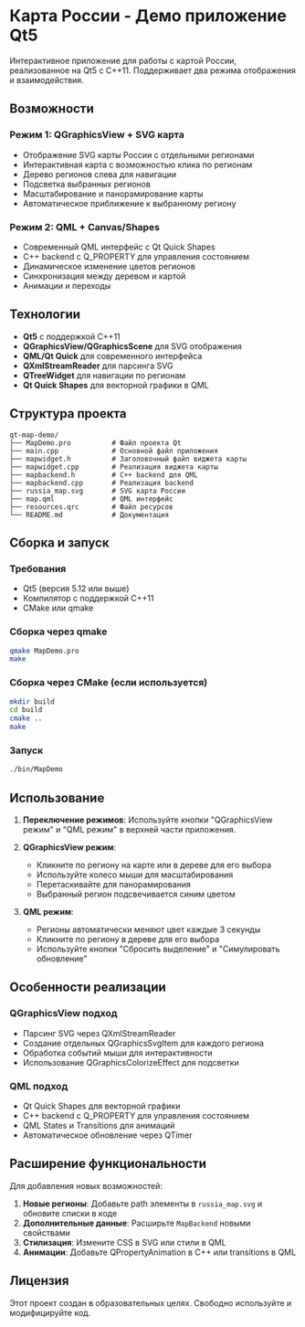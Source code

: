 # Карта России - Демо приложение Qt5

Интерактивное приложение для работы с картой России, реализованное на Qt5 с C++11. Поддерживает два режима отображения и взаимодействия.

## Возможности

### Режим 1: QGraphicsView + SVG карта

- Отображение SVG карты России с отдельными регионами
- Интерактивная карта с возможностью клика по регионам
- Дерево регионов слева для навигации
- Подсветка выбранных регионов
- Масштабирование и панорамирование карты
- Автоматическое приближение к выбранному региону

### Режим 2: QML + Canvas/Shapes

- Современный QML интерфейс с Qt Quick Shapes
- C++ backend с Q_PROPERTY для управления состоянием
- Динамическое изменение цветов регионов
- Синхронизация между деревом и картой
- Анимации и переходы

## Технологии

- **Qt5** с поддержкой C++11
- **QGraphicsView/QGraphicsScene** для SVG отображения
- **QML/Qt Quick** для современного интерфейса
- **QXmlStreamReader** для парсинга SVG
- **QTreeWidget** для навигации по регионам
- **Qt Quick Shapes** для векторной графики в QML

## Структура проекта

```
qt-map-demo/
├── MapDemo.pro          # Файл проекта Qt
├── main.cpp             # Основной файл приложения
├── mapwidget.h          # Заголовочный файл виджета карты
├── mapwidget.cpp        # Реализация виджета карты
├── mapbackend.h         # C++ backend для QML
├── mapbackend.cpp       # Реализация backend
├── russia_map.svg       # SVG карта России
├── map.qml              # QML интерфейс
├── resources.qrc        # Файл ресурсов
└── README.md            # Документация
```

## Сборка и запуск

### Требования

- Qt5 (версия 5.12 или выше)
- Компилятор с поддержкой C++11
- CMake или qmake

### Сборка через qmake

```bash
qmake MapDemo.pro
make
```

### Сборка через CMake (если используется)

```bash
mkdir build
cd build
cmake ..
make
```

### Запуск

```bash
./bin/MapDemo
```

## Использование

1. **Переключение режимов**: Используйте кнопки "QGraphicsView режим" и "QML режим" в верхней части приложения.

2. **QGraphicsView режим**:

   - Кликните по региону на карте или в дереве для его выбора
   - Используйте колесо мыши для масштабирования
   - Перетаскивайте для панорамирования
   - Выбранный регион подсвечивается синим цветом

3. **QML режим**:
   - Регионы автоматически меняют цвет каждые 3 секунды
   - Кликните по региону в дереве для его выбора
   - Используйте кнопки "Сбросить выделение" и "Симулировать обновление"

## Особенности реализации

### QGraphicsView подход

- Парсинг SVG через QXmlStreamReader
- Создание отдельных QGraphicsSvgItem для каждого региона
- Обработка событий мыши для интерактивности
- Использование QGraphicsColorizeEffect для подсветки

### QML подход

- Qt Quick Shapes для векторной графики
- C++ backend с Q_PROPERTY для управления состоянием
- QML States и Transitions для анимаций
- Автоматическое обновление через QTimer

## Расширение функциональности

Для добавления новых возможностей:

1. **Новые регионы**: Добавьте path элементы в `russia_map.svg` и обновите списки в коде
2. **Дополнительные данные**: Расширьте `MapBackend` новыми свойствами
3. **Стилизация**: Измените CSS в SVG или стили в QML
4. **Анимации**: Добавьте QPropertyAnimation в C++ или transitions в QML

## Лицензия

Этот проект создан в образовательных целях. Свободно используйте и модифицируйте код.
